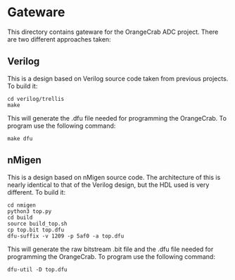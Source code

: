 # Gateware
This directory contains gateware for the OrangeCrab ADC project. There are
two different approaches taken:

## Verilog
This is a design based on Verilog source code taken from previous projects. 
To build it:

    cd verilog/trellis
    make

This will generate the .dfu file needed for programming the OrangeCrab. To
program use the following command:

    make dfu

## nMigen
This is a design based on nMigen source code. The architecture of this is
nearly identical to that of the Verilog design, but the HDL used is very
different. To build it:

    cd nmigen
    python3 top.py
    cd build
    source build_top.sh
    cp top.bit top.dfu
    dfu-suffix -v 1209 -p 5af0 -a top.dfu

This will generate the raw bitstream .bit file and the .dfu file needed for
programming the OrangeCrab. To program use the following command:

    dfu-util -D top.dfu

